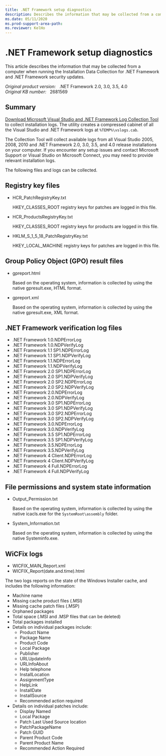 ```yaml
---
title: .NET Framework setup diagnostics
description: Describes the information that may be collected from a computer when you run the Installation Data Collection for Framework and Framework Security updates.
ms.date: 05/11/2020
ms.prod-support-area-path: 
ms.reviewer: KelHo
---
```

# .NET Framework setup diagnostics

This article describes the information that may be collected from a computer when running the Installation Data Collection for .NET Framework and .NET Framework security updates.

_Original product version:_ &nbsp; .NET Framework 2.0, 3.0, 3.5, 4.0  
_Original KB number:_ &nbsp; 2681569

## Summary

[Download Microsoft Visual Studio and .NET Framework Log Collection Tool](https://www.microsoft.com/download/details.aspx?displaylang=en&id=12493) to collect installation logs. The utility creates a compressed cabinet of all the Visual Studio and .NET Framework logs at `%TEMP%\vslogs.cab`.

The Collection Tool will collect available logs from all Visual Studio 2005, 2008, 2010 and .NET Framework 2.0, 3.0, 3.5, and 4.0 release installations on your computer. If you encounter any setup issues and contact Microsoft Support or Visual Studio on Microsoft Connect, you may need to provide relevant installation logs.

The following files and logs can be collected.

## Registry key files

- HCR_PatchRegistryKey.txt

    HKEY_CLASSES_ROOT registry keys for patches are logged in this file.

- HCR_ProductsRegistryKey.txt

    HKEY_CLASSES_ROOT registry keys for products are logged in this file.

- HKLM_S_1_5_18_PatchRegistryKey.txt

    HKEY_LOCAL_MACHINE registry keys for patches are logged in this file.

## Group Policy Object (GPO) result files

- gpreport.html

    Based on the operating system, information is collected by using the native gpresult.exe, HTML format.

- gpreport.xml

    Based on the operating system, information is collected by using the native gpresult.exe, XML format.

## .NET Framework verification log files

- .NET Framework 1.0.NDPErrorLog
- .NET Framework 1.0.NDPVerifyLog
- .NET Framework 1.1 SP1.NDPErrorLog
- .NET Framework 1.1 SP1.NDPVerifyLog
- .NET Framework 1.1.NDPErrorLog
- .NET Framework 1.1.NDPVerifyLog
- .NET Framework 2.0 SP1.NDPErrorLog
- .NET Framework 2.0 SP1.NDPVerifyLog
- .NET Framework 2.0 SP2.NDPErrorLog
- .NET Framework 2.0 SP2.NDPVerifyLog
- .NET Framework 2.0.NDPErrorLog
- .NET Framework 2.0.NDPVerifyLog
- .NET Framework 3.0 SP1.NDPErrorLog
- .NET Framework 3.0 SP1.NDPVerifyLog
- .NET Framework 3.0 SP2.NDPErrorLog
- .NET Framework 3.0 SP2.NDPVerifyLog
- .NET Framework 3.0.NDPErrorLog
- .NET Framework 3.0.NDPVerifyLog
- .NET Framework 3.5 SP1.NDPErrorLog
- .NET Framework 3.5 SP1.NDPVerifyLog
- .NET Framework 3.5.NDPErrorLog
- .NET Framework 3.5.NDPVerifyLog
- .NET Framework 4 Client.NDPErrorLog
- .NET Framework 4 Client.NDPVerifyLog
- .NET Framework 4 Full.NDPErrorLog
- .NET Framework 4 Full.NDPVerifyLog

## File permissions and system state information

- Output_Permission.txt

    Based on the operating system, information is collected by using the native icacls.exe for the `SystemRoot\assembly` folder.

- System_Information.txt

    Based on the operating system, information is collected by using the native Systeminfo.exe.

## WiCFix logs

- WICFIX_MAIN_Report.xml
- WICFIX_Report(date.and.time).html

The two logs reports on the state of the Windows Installer cache, and includes the following information:

- Machine name
- Missing cache product files (.MSI)
- Missing cache patch files (.MSP)
- Orphaned packages
- Total space (.MSI and .MSP files that can be deleted)
- Total packages installed
- Details on individual packages include:
  - Product Name
  - Package Name
  - Product Code
  - Local Package
  - Publisher
  - URLUpdateInfo
  - URLInfoAbout
  - Help telephone
  - InstallLocation
  - AssignmentType
  - HelpLink
  - InstallDate
  - InstallSource
  - Recommended action required
- Details on individual patches include:
  - Display Named
  - Local Package
  - Patch Last Used Source location
  - PatchPackageName
  - Patch GUID
  - Parent Product Code
  - Parent Product Name
  - Recommended Action Required
